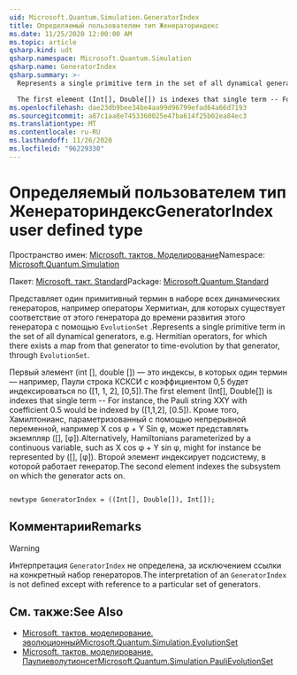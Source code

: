 ```yaml
---
uid: Microsoft.Quantum.Simulation.GeneratorIndex
title: Определяемый пользователем тип Женераториндекс
ms.date: 11/25/2020 12:00:00 AM
ms.topic: article
qsharp.kind: udt
qsharp.namespace: Microsoft.Quantum.Simulation
qsharp.name: GeneratorIndex
qsharp.summary: >-
  Represents a single primitive term in the set of all dynamical generators, e.g. Hermitian operators, for which there exists a map from that generator to time-evolution by that generator, through `EvolutionSet`.

  The first element (Int[], Double[]) is indexes that single term -- For instance, the Pauli string XXY with coefficient 0.5 would be indexed by ([1,1,2], [0.5]). Alternatively, Hamiltonians parameterized by a continuous variable, such as X cos φ + Y sin φ, might for instance be represented by ([], [φ]). The second element indexes the subsystem on which the generator acts on.
ms.openlocfilehash: dae23db9bee34be4aa99d96799efad64a66d7193
ms.sourcegitcommit: a87c1aa8e7453360025e47ba614f25b02ea84ec3
ms.translationtype: MT
ms.contentlocale: ru-RU
ms.lasthandoff: 11/26/2020
ms.locfileid: "96229330"
---
```

# <a name="generatorindex-user-defined-type"></a><span data-ttu-id="90a18-102">Определяемый пользователем тип Женераториндекс</span><span class="sxs-lookup"><span data-stu-id="90a18-102">GeneratorIndex user defined type</span></span>

<span data-ttu-id="90a18-103">Пространство имен: [Microsoft. тактов. Моделирование](xref:Microsoft.Quantum.Simulation)</span><span class="sxs-lookup"><span data-stu-id="90a18-103">Namespace: [Microsoft.Quantum.Simulation](xref:Microsoft.Quantum.Simulation)</span></span>

<span data-ttu-id="90a18-104">Пакет: [Microsoft. такт. Standard](https://nuget.org/packages/Microsoft.Quantum.Standard)</span><span class="sxs-lookup"><span data-stu-id="90a18-104">Package: [Microsoft.Quantum.Standard](https://nuget.org/packages/Microsoft.Quantum.Standard)</span></span>


<span data-ttu-id="90a18-105">Представляет один примитивный термин в наборе всех динамических генераторов, например операторы Хермитиан, для которых существует соответствие от этого генератора до времени развития этого генератора с помощью `EvolutionSet` .</span><span class="sxs-lookup"><span data-stu-id="90a18-105">Represents a single primitive term in the set of all dynamical generators, e.g. Hermitian operators, for which there exists a map from that generator to time-evolution by that generator, through `EvolutionSet`.</span></span>

<span data-ttu-id="90a18-106">Первый элемент (int [], double []) — это индексы, в которых один термин — например, Паули строка КСКСИ с коэффициентом 0,5 будет индексироваться по ([1, 1, 2], [0,5]).</span><span class="sxs-lookup"><span data-stu-id="90a18-106">The first element (Int[], Double[]) is indexes that single term -- For instance, the Pauli string XXY with coefficient 0.5 would be indexed by ([1,1,2], [0.5]).</span></span> <span data-ttu-id="90a18-107">Кроме того, Хамилтонианс, параметризованный с помощью непрерывной переменной, например X cos φ + Y Sin φ, может представлять экземпляр ([], [φ]).</span><span class="sxs-lookup"><span data-stu-id="90a18-107">Alternatively, Hamiltonians parameterized by a continuous variable, such as X cos φ + Y sin φ, might for instance be represented by ([], [φ]).</span></span> <span data-ttu-id="90a18-108">Второй элемент индексирует подсистему, в которой работает генератор.</span><span class="sxs-lookup"><span data-stu-id="90a18-108">The second element indexes the subsystem on which the generator acts on.</span></span>

```qsharp

newtype GeneratorIndex = ((Int[], Double[]), Int[]);
```



## <a name="remarks"></a><span data-ttu-id="90a18-109">Комментарии</span><span class="sxs-lookup"><span data-stu-id="90a18-109">Remarks</span></span>

> [!WARNING]
> <span data-ttu-id="90a18-110">Интерпретация `GeneratorIndex` не определена, за исключением ссылки на конкретный набор генераторов.</span><span class="sxs-lookup"><span data-stu-id="90a18-110">The interpretation of an `GeneratorIndex` is not defined except with reference to a particular set of generators.</span></span>

## <a name="see-also"></a><span data-ttu-id="90a18-111">См. также:</span><span class="sxs-lookup"><span data-stu-id="90a18-111">See Also</span></span>

- [<span data-ttu-id="90a18-112">Microsoft. тактов. моделирование. эволюционный</span><span class="sxs-lookup"><span data-stu-id="90a18-112">Microsoft.Quantum.Simulation.EvolutionSet</span></span>](xref:Microsoft.Quantum.Simulation.EvolutionSet)
- [<span data-ttu-id="90a18-113">Microsoft. тактов. моделирование. Паулиеволутионсет</span><span class="sxs-lookup"><span data-stu-id="90a18-113">Microsoft.Quantum.Simulation.PauliEvolutionSet</span></span>](xref:Microsoft.Quantum.Simulation.PauliEvolutionSet)